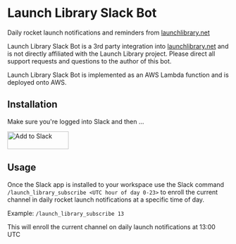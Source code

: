 # Launch Library Slack Bot
Daily rocket launch notifications and reminders from [launchlibrary.net](https://launchlibrary.net)

Launch Library Slack Bot is a 3rd party integration into [launchlibrary.net](https://launchlibrary.net) and is not directly affiliated with the Launch Library project.  Please direct all support requests and questions to the author of this bot.

Launch Library Slack Bot is implemented as an AWS Lambda function and is deployed onto AWS.

## Installation

Make sure you're logged into Slack and then ...

<a href="https://slack.com/oauth/authorize?client_id=509826935345.509693543072&scope=bot,chat:write:bot,reminders:write,commands"><img alt="Add to Slack" height="40" width="139" src="https://platform.slack-edge.com/img/add_to_slack.png" srcset="https://platform.slack-edge.com/img/add_to_slack.png 1x, https://platform.slack-edge.com/img/add_to_slack@2x.png 2x" /></a>

## Usage

Once the Slack app is installed to your workspace use the Slack command `/launch_library_subscribe <UTC hour of day 0-23>` to enroll the current channel in daily rocket launch notifications at a specific time of day.

Example:
`/launch_library_subscribe 13`

This will enroll the current channel on daily launch notifications at 13:00 UTC

